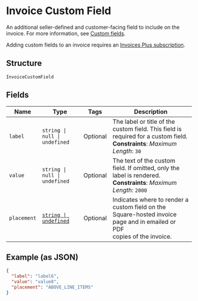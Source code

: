 
# Invoice Custom Field

An additional seller-defined and customer-facing field to include on the invoice. For more information,
see [Custom fields](https://developer.squareup.com/docs/invoices-api/overview#custom-fields).

Adding custom fields to an invoice requires an
[Invoices Plus subscription](https://developer.squareup.com/docs/invoices-api/overview#invoices-plus-subscription).

## Structure

`InvoiceCustomField`

## Fields

| Name | Type | Tags | Description |
|  --- | --- | --- | --- |
| `label` | `string \| null \| undefined` | Optional | The label or title of the custom field. This field is required for a custom field.<br>**Constraints**: *Maximum Length*: `30` |
| `value` | `string \| null \| undefined` | Optional | The text of the custom field. If omitted, only the label is rendered.<br>**Constraints**: *Maximum Length*: `2000` |
| `placement` | [`string \| undefined`](../../doc/models/invoice-custom-field-placement.md) | Optional | Indicates where to render a custom field on the Square-hosted invoice page and in emailed or PDF<br>copies of the invoice. |

## Example (as JSON)

```json
{
  "label": "label6",
  "value": "value8",
  "placement": "ABOVE_LINE_ITEMS"
}
```

